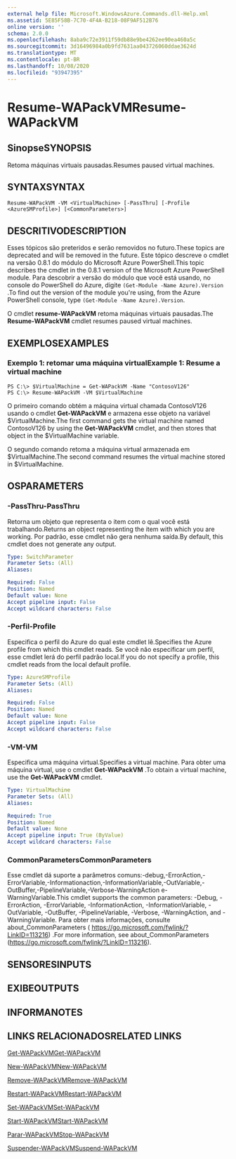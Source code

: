 ```yaml
---
external help file: Microsoft.WindowsAzure.Commands.dll-Help.xml
ms.assetid: 5E85F58B-7C70-4F4A-B218-08F9AF512B76
online version: ''
schema: 2.0.0
ms.openlocfilehash: 8aba9c72e3911f59db88e9be4262ee90ea460a5c
ms.sourcegitcommit: 3d16496984a0b9fd7631aa043726060ddae3624d
ms.translationtype: MT
ms.contentlocale: pt-BR
ms.lasthandoff: 10/08/2020
ms.locfileid: "93947395"
---
```

# <span data-ttu-id="301d1-101">Resume-WAPackVM</span><span class="sxs-lookup"><span data-stu-id="301d1-101">Resume-WAPackVM</span></span>

## <span data-ttu-id="301d1-102">Sinopse</span><span class="sxs-lookup"><span data-stu-id="301d1-102">SYNOPSIS</span></span>
<span data-ttu-id="301d1-103">Retoma máquinas virtuais pausadas.</span><span class="sxs-lookup"><span data-stu-id="301d1-103">Resumes paused virtual machines.</span></span>

## <span data-ttu-id="301d1-104">SYNTAX</span><span class="sxs-lookup"><span data-stu-id="301d1-104">SYNTAX</span></span>

```
Resume-WAPackVM -VM <VirtualMachine> [-PassThru] [-Profile <AzureSMProfile>] [<CommonParameters>]
```

## <span data-ttu-id="301d1-105">DESCRITIVO</span><span class="sxs-lookup"><span data-stu-id="301d1-105">DESCRIPTION</span></span>
<span data-ttu-id="301d1-106">Esses tópicos são preteridos e serão removidos no futuro.</span><span class="sxs-lookup"><span data-stu-id="301d1-106">These topics are deprecated and will be removed in the future.</span></span>
<span data-ttu-id="301d1-107">Este tópico descreve o cmdlet na versão 0.8.1 do módulo do Microsoft Azure PowerShell.</span><span class="sxs-lookup"><span data-stu-id="301d1-107">This topic describes the cmdlet in the 0.8.1 version of the Microsoft Azure PowerShell module.</span></span>
<span data-ttu-id="301d1-108">Para descobrir a versão do módulo que você está usando, no console do PowerShell do Azure, digite `(Get-Module -Name Azure).Version` .</span><span class="sxs-lookup"><span data-stu-id="301d1-108">To find out the version of the module you're using, from the Azure PowerShell console, type `(Get-Module -Name Azure).Version`.</span></span>

<span data-ttu-id="301d1-109">O cmdlet **resume-WAPackVM** retoma máquinas virtuais pausadas.</span><span class="sxs-lookup"><span data-stu-id="301d1-109">The **Resume-WAPackVM** cmdlet resumes paused virtual machines.</span></span>

## <span data-ttu-id="301d1-110">EXEMPLOS</span><span class="sxs-lookup"><span data-stu-id="301d1-110">EXAMPLES</span></span>

### <span data-ttu-id="301d1-111">Exemplo 1: retomar uma máquina virtual</span><span class="sxs-lookup"><span data-stu-id="301d1-111">Example 1: Resume a virtual machine</span></span>
```
PS C:\> $VirtualMachine = Get-WAPackVM -Name "ContosoV126"
PS C:\> Resume-WAPackVM -VM $VirtualMachine
```

<span data-ttu-id="301d1-112">O primeiro comando obtém a máquina virtual chamada ContosoV126 usando o cmdlet **Get-WAPackVM** e armazena esse objeto na variável $VirtualMachine.</span><span class="sxs-lookup"><span data-stu-id="301d1-112">The first command gets the virtual machine named ContosoV126 by using the **Get-WAPackVM** cmdlet, and then stores that object in the $VirtualMachine variable.</span></span>

<span data-ttu-id="301d1-113">O segundo comando retoma a máquina virtual armazenada em $VirtualMachine.</span><span class="sxs-lookup"><span data-stu-id="301d1-113">The second command resumes the virtual machine stored in $VirtualMachine.</span></span>

## <span data-ttu-id="301d1-114">OS</span><span class="sxs-lookup"><span data-stu-id="301d1-114">PARAMETERS</span></span>

### <span data-ttu-id="301d1-115">-PassThru</span><span class="sxs-lookup"><span data-stu-id="301d1-115">-PassThru</span></span>
<span data-ttu-id="301d1-116">Retorna um objeto que representa o item com o qual você está trabalhando.</span><span class="sxs-lookup"><span data-stu-id="301d1-116">Returns an object representing the item with which you are working.</span></span>
<span data-ttu-id="301d1-117">Por padrão, esse cmdlet não gera nenhuma saída.</span><span class="sxs-lookup"><span data-stu-id="301d1-117">By default, this cmdlet does not generate any output.</span></span>

```yaml
Type: SwitchParameter
Parameter Sets: (All)
Aliases:

Required: False
Position: Named
Default value: None
Accept pipeline input: False
Accept wildcard characters: False
```

### <span data-ttu-id="301d1-118">-Perfil</span><span class="sxs-lookup"><span data-stu-id="301d1-118">-Profile</span></span>
<span data-ttu-id="301d1-119">Especifica o perfil do Azure do qual este cmdlet lê.</span><span class="sxs-lookup"><span data-stu-id="301d1-119">Specifies the Azure profile from which this cmdlet reads.</span></span>
<span data-ttu-id="301d1-120">Se você não especificar um perfil, esse cmdlet lerá do perfil padrão local.</span><span class="sxs-lookup"><span data-stu-id="301d1-120">If you do not specify a profile, this cmdlet reads from the local default profile.</span></span>

```yaml
Type: AzureSMProfile
Parameter Sets: (All)
Aliases:

Required: False
Position: Named
Default value: None
Accept pipeline input: False
Accept wildcard characters: False
```

### <span data-ttu-id="301d1-121">-VM</span><span class="sxs-lookup"><span data-stu-id="301d1-121">-VM</span></span>
<span data-ttu-id="301d1-122">Especifica uma máquina virtual.</span><span class="sxs-lookup"><span data-stu-id="301d1-122">Specifies a virtual machine.</span></span>
<span data-ttu-id="301d1-123">Para obter uma máquina virtual, use o cmdlet **Get-WAPackVM** .</span><span class="sxs-lookup"><span data-stu-id="301d1-123">To obtain a virtual machine, use the **Get-WAPackVM** cmdlet.</span></span>

```yaml
Type: VirtualMachine
Parameter Sets: (All)
Aliases:

Required: True
Position: Named
Default value: None
Accept pipeline input: True (ByValue)
Accept wildcard characters: False
```

### <span data-ttu-id="301d1-124">CommonParameters</span><span class="sxs-lookup"><span data-stu-id="301d1-124">CommonParameters</span></span>
<span data-ttu-id="301d1-125">Esse cmdlet dá suporte a parâmetros comuns:-debug,-ErrorAction,-ErrorVariable,-Informationaction,-InformationVariable,-OutVariable,-OutBuffer,-PipelineVariable,-Verbose-WarningAction e-WarningVariable.</span><span class="sxs-lookup"><span data-stu-id="301d1-125">This cmdlet supports the common parameters: -Debug, -ErrorAction, -ErrorVariable, -InformationAction, -InformationVariable, -OutVariable, -OutBuffer, -PipelineVariable, -Verbose, -WarningAction, and -WarningVariable.</span></span> <span data-ttu-id="301d1-126">Para obter mais informações, consulte about_CommonParameters ( https://go.microsoft.com/fwlink/?LinkID=113216) .</span><span class="sxs-lookup"><span data-stu-id="301d1-126">For more information, see about_CommonParameters (https://go.microsoft.com/fwlink/?LinkID=113216).</span></span>

## <span data-ttu-id="301d1-127">SENSORES</span><span class="sxs-lookup"><span data-stu-id="301d1-127">INPUTS</span></span>

## <span data-ttu-id="301d1-128">EXIBE</span><span class="sxs-lookup"><span data-stu-id="301d1-128">OUTPUTS</span></span>

## <span data-ttu-id="301d1-129">INFORMA</span><span class="sxs-lookup"><span data-stu-id="301d1-129">NOTES</span></span>

## <span data-ttu-id="301d1-130">LINKS RELACIONADOS</span><span class="sxs-lookup"><span data-stu-id="301d1-130">RELATED LINKS</span></span>

[<span data-ttu-id="301d1-131">Get-WAPackVM</span><span class="sxs-lookup"><span data-stu-id="301d1-131">Get-WAPackVM</span></span>](./Get-WAPackVM.md)

[<span data-ttu-id="301d1-132">New-WAPackVM</span><span class="sxs-lookup"><span data-stu-id="301d1-132">New-WAPackVM</span></span>](./New-WAPackVM.md)

[<span data-ttu-id="301d1-133">Remove-WAPackVM</span><span class="sxs-lookup"><span data-stu-id="301d1-133">Remove-WAPackVM</span></span>](./Remove-WAPackVM.md)

[<span data-ttu-id="301d1-134">Restart-WAPackVM</span><span class="sxs-lookup"><span data-stu-id="301d1-134">Restart-WAPackVM</span></span>](./Restart-WAPackVM.md)

[<span data-ttu-id="301d1-135">Set-WAPackVM</span><span class="sxs-lookup"><span data-stu-id="301d1-135">Set-WAPackVM</span></span>](./Set-WAPackVM.md)

[<span data-ttu-id="301d1-136">Start-WAPackVM</span><span class="sxs-lookup"><span data-stu-id="301d1-136">Start-WAPackVM</span></span>](./Start-WAPackVM.md)

[<span data-ttu-id="301d1-137">Parar-WAPackVM</span><span class="sxs-lookup"><span data-stu-id="301d1-137">Stop-WAPackVM</span></span>](./Stop-WAPackVM.md)

[<span data-ttu-id="301d1-138">Suspender-WAPackVM</span><span class="sxs-lookup"><span data-stu-id="301d1-138">Suspend-WAPackVM</span></span>](./Suspend-WAPackVM.md)


